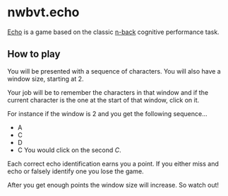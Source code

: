 # nwbvt.echo

[Echo](https://nwbvt.github.io/echo/) is a game based on the classic [n-back](https://en.wikipedia.org/wiki/N-back) cognitive performance task.

## How to play
You will be presented with a sequence of characters. You will also have a window size, starting at 2.

Your job will be to remember the characters in that window and if the current character is the one at the start of that window, click on it.

For instance if the window is 2 and you get the following sequence...
- A
- C
- D
- C
You would click on the second *C*.

Each correct echo identification earns you a point. If you either miss and echo or falsely identify one you lose the game.

After you get enough points the window size will increase. So watch out!
